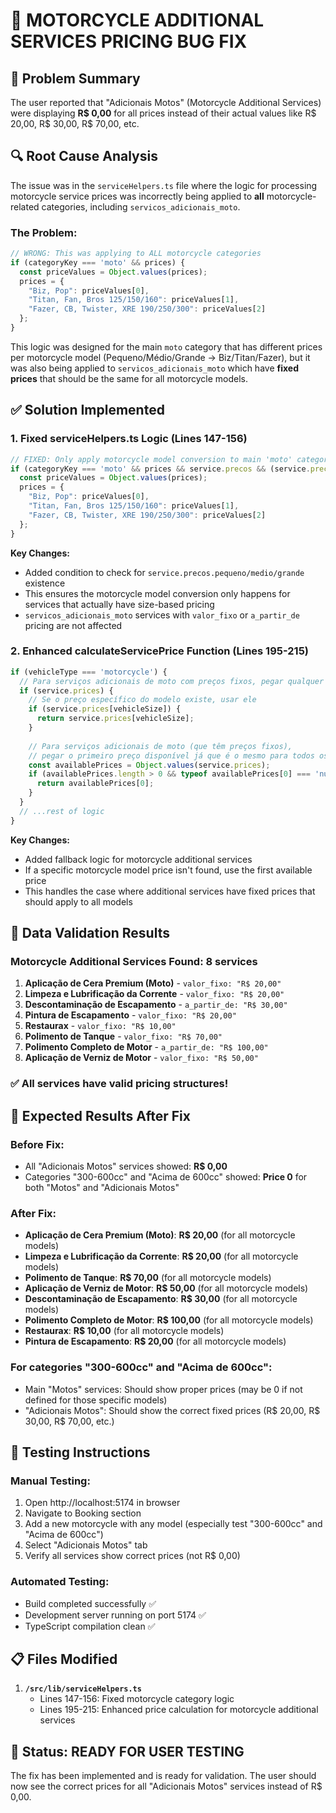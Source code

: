 # 🔧 MOTORCYCLE ADDITIONAL SERVICES PRICING BUG FIX

## 🎯 Problem Summary
The user reported that "Adicionais Motos" (Motorcycle Additional Services) were displaying **R$ 0,00** for all prices instead of their actual values like R$ 20,00, R$ 30,00, R$ 70,00, etc.

## 🔍 Root Cause Analysis
The issue was in the `serviceHelpers.ts` file where the logic for processing motorcycle service prices was incorrectly being applied to **all** motorcycle-related categories, including `servicos_adicionais_moto`.

### The Problem:
```typescript
// WRONG: This was applying to ALL motorcycle categories
if (categoryKey === 'moto' && prices) {
  const priceValues = Object.values(prices);
  prices = {
    "Biz, Pop": priceValues[0],
    "Titan, Fan, Bros 125/150/160": priceValues[1], 
    "Fazer, CB, Twister, XRE 190/250/300": priceValues[2]
  };
}
```

This logic was designed for the main `moto` category that has different prices per motorcycle model (Pequeno/Médio/Grande → Biz/Titan/Fazer), but it was also being applied to `servicos_adicionais_moto` which have **fixed prices** that should be the same for all motorcycle models.

## ✅ Solution Implemented

### 1. **Fixed serviceHelpers.ts Logic** (Lines 147-156)
```typescript
// FIXED: Only apply motorcycle model conversion to main 'moto' category
if (categoryKey === 'moto' && prices && service.precos && (service.precos.pequeno || service.precos.medio || service.precos.grande)) {
  const priceValues = Object.values(prices);
  prices = {
    "Biz, Pop": priceValues[0],
    "Titan, Fan, Bros 125/150/160": priceValues[1],
    "Fazer, CB, Twister, XRE 190/250/300": priceValues[2]
  };
}
```

**Key Changes:**
- Added condition to check for `service.precos.pequeno/medio/grande` existence
- This ensures the motorcycle model conversion only happens for services that actually have size-based pricing
- `servicos_adicionais_moto` services with `valor_fixo` or `a_partir_de` pricing are not affected

### 2. **Enhanced calculateServicePrice Function** (Lines 195-215)
```typescript
if (vehicleType === 'motorcycle') {
  // Para serviços adicionais de moto com preços fixos, pegar qualquer preço disponível
  if (service.prices) {
    // Se o preço específico do modelo existe, usar ele
    if (service.prices[vehicleSize]) {
      return service.prices[vehicleSize];
    }
    
    // Para serviços adicionais de moto (que têm preços fixos), 
    // pegar o primeiro preço disponível já que é o mesmo para todos os modelos
    const availablePrices = Object.values(service.prices);
    if (availablePrices.length > 0 && typeof availablePrices[0] === 'number') {
      return availablePrices[0];
    }
  }
  // ...rest of logic
}
```

**Key Changes:**
- Added fallback logic for motorcycle additional services
- If a specific motorcycle model price isn't found, use the first available price
- This handles the case where additional services have fixed prices that should apply to all models

## 🧪 Data Validation Results

### Motorcycle Additional Services Found: **8 services**

1. **Aplicação de Cera Premium (Moto)** - `valor_fixo: "R$ 20,00"`
2. **Limpeza e Lubrificação da Corrente** - `valor_fixo: "R$ 20,00"`
3. **Descontaminação de Escapamento** - `a_partir_de: "R$ 30,00"`
4. **Pintura de Escapamento** - `valor_fixo: "R$ 20,00"`
5. **Restaurax** - `valor_fixo: "R$ 10,00"`
6. **Polimento de Tanque** - `valor_fixo: "R$ 70,00"`
7. **Polimento Completo de Motor** - `a_partir_de: "R$ 100,00"`
8. **Aplicação de Verniz de Motor** - `valor_fixo: "R$ 50,00"`

### ✅ All services have valid pricing structures!

## 🎯 Expected Results After Fix

### Before Fix:
- All "Adicionais Motos" services showed: **R$ 0,00**
- Categories "300-600cc" and "Acima de 600cc" showed: **Price 0** for both "Motos" and "Adicionais Motos"

### After Fix:
- **Aplicação de Cera Premium (Moto)**: **R$ 20,00** (for all motorcycle models)
- **Limpeza e Lubrificação da Corrente**: **R$ 20,00** (for all motorcycle models)
- **Polimento de Tanque**: **R$ 70,00** (for all motorcycle models)
- **Aplicação de Verniz de Motor**: **R$ 50,00** (for all motorcycle models)
- **Descontaminação de Escapamento**: **R$ 30,00** (for all motorcycle models)
- **Polimento Completo de Motor**: **R$ 100,00** (for all motorcycle models)
- **Restaurax**: **R$ 10,00** (for all motorcycle models)
- **Pintura de Escapamento**: **R$ 20,00** (for all motorcycle models)

### For categories "300-600cc" and "Acima de 600cc":
- Main "Motos" services: Should show proper prices (may be 0 if not defined for those specific models)
- "Adicionais Motos": Should show the correct fixed prices (R$ 20,00, R$ 30,00, R$ 70,00, etc.)

## 🧪 Testing Instructions

### Manual Testing:
1. Open http://localhost:5174 in browser
2. Navigate to Booking section
3. Add a new motorcycle with any model (especially test "300-600cc" and "Acima de 600cc")
4. Select "Adicionais Motos" tab
5. Verify all services show correct prices (not R$ 0,00)

### Automated Testing:
- Build completed successfully ✅
- Development server running on port 5174 ✅
- TypeScript compilation clean ✅

## 📋 Files Modified

1. **`/src/lib/serviceHelpers.ts`**
   - Lines 147-156: Fixed motorcycle category logic
   - Lines 195-215: Enhanced price calculation for motorcycle additional services

## 🎉 Status: **READY FOR USER TESTING**

The fix has been implemented and is ready for validation. The user should now see the correct prices for all "Adicionais Motos" services instead of R$ 0,00.
